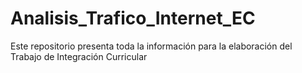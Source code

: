 # Analisis_Trafico_Internet_EC
Este repositorio presenta toda la información para la elaboración del Trabajo de Integración Curricular 
